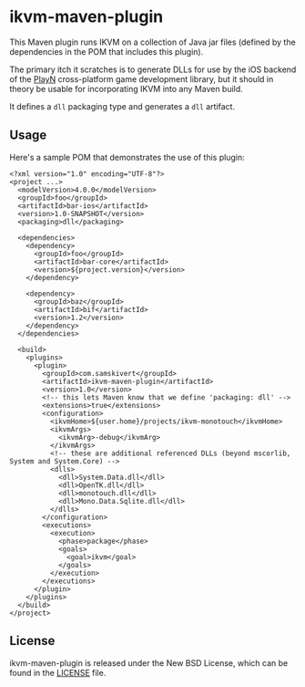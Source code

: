 # ikvm-maven-plugin

This Maven plugin runs IKVM on a collection of Java jar files (defined by the
dependencies in the POM that includes this plugin).

The primary itch it scratches is to generate DLLs for use by the iOS backend of
the [PlayN] cross-platform game development library, but it should in theory be
usable for incorporating IKVM into any Maven build.

It defines a `dll` packaging type and generates a `dll` artifact.

## Usage

Here's a sample POM that demonstrates the use of this plugin:

    <?xml version="1.0" encoding="UTF-8"?>
    <project ...>
      <modelVersion>4.0.0</modelVersion>
      <groupId>foo</groupId>
      <artifactId>bar-ios</artifactId>
      <version>1.0-SNAPSHOT</version>
      <packaging>dll</packaging>

      <dependencies>
        <dependency>
          <groupId>foo</groupId>
          <artifactId>bar-core</artifactId>
          <version>${project.version}</version>
        </dependency>

        <dependency>
          <groupId>baz</groupId>
          <artifactId>bif</artifactId>
          <version>1.2</version>
        </dependency>
      </dependencies>

      <build>
        <plugins>
          <plugin>
            <groupId>com.samskivert</groupId>
            <artifactId>ikvm-maven-plugin</artifactId>
            <version>1.0</version>
            <!-- this lets Maven know that we define 'packaging: dll' -->
            <extensions>true</extensions>
            <configuration>
              <ikvmHome>${user.home}/projects/ikvm-monotouch</ikvmHome>
              <ikvmArgs>
                <ikvmArg>-debug</ikvmArg>
              </ikvmArgs>
              <!-- these are additional referenced DLLs (beyond mscorlib, System and System.Core) -->
              <dlls>
                <dll>System.Data.dll</dll>
                <dll>OpenTK.dll</dll>
                <dll>monotouch.dll</dll>
                <dll>Mono.Data.Sqlite.dll</dll>
              </dlls>
            </configuration>
            <executions>
              <execution>
                <phase>package</phase>
                <goals>
                  <goal>ikvm</goal>
                </goals>
              </execution>
            </executions>
          </plugin>
        </plugins>
      </build>
    </project>

## License

ikvm-maven-plugin is released under the New BSD License, which can be found in
the [LICENSE] file.

[PlayN]: http://code.google.com/p/playn
[LICENSE]: https://github.com/samskivert/ikvm-maven-plugin/blob/master/LICENSE
